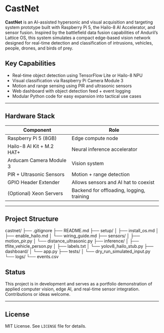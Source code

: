 # CastNet
**CastNet** is an AI-assisted hypersonic and visual acquisition and targeting system prototype built with Raspberry Pi 5, the Hailo-8 AI Accelerator, and sensor fusion. Inspired by the battlefield data fusion capabilities of Anduril’s Lattice OS, this system simulates a compact edge-based vision network designed for real-time detection and classification of intrusions, vehicles, people, drones, and birds of prey.

## Key Capabilities

- Real-time object detection using TensorFlow Lite or Hailo-8 NPU
- Visual classification via Raspberry Pi Camera Module 3
- Motion and range sensing using PIR and ultrasonic sensors
- Web dashboard with object detection feed + event logging
- Modular Python code for easy expansion into tactical use cases

---

## Hardware Stack

| Component | Role |
|----------|------|
| Raspberry Pi 5 (8GB) | Edge compute node |
| Hailo-8 AI Kit + M.2 HAT+ | Neural inference accelerator |
| Arducam Camera Module 3 | Vision system |
| PIR + Ultrasonic Sensors | Motion + range detection |
| GPIO Header Extender | Allows sensors and AI hat to coexist |
| (Optional) Xeon Servers | Backend for offloading, logging, training |

---

## Project Structure
castnet/
├── .gitignore
├── README.md
├── setup/
│ ├── install_os.md
│ ├── enable_hailo.md
│ └── wiring_guide.md
├── sensors/
│ ├── motion_pir.py
│ └── distance_ultrasonic.py
├── inference/
│ ├── tflite_vehicle_person.py
│ ├── labels.txt
│ └── yolov8_hailo_stub.py
├── dashboard/
│ └── app.py
├── tests/
│ └── dry_run_simulated_input.py
└── logs/
└── events.csv

## Status

This project is in development and serves as a portfolio demonstration of applied computer vision, edge AI, and real-time sensor integration. Contributions or ideas welcome.

---

## License

MIT License. See `LICENSE` file for details.
